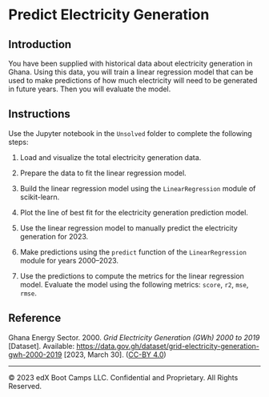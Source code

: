 # Predict Electricity Generation

## Introduction

You have been supplied with historical data about electricity generation in Ghana. Using this data, you will train a linear regression model that can be used to make predictions of how much electricity will need to be generated in future years. Then you will evaluate the model.

## Instructions

Use the Jupyter notebook in the `Unsolved` folder to complete the following steps:

1. Load and visualize the total electricity generation data.

2. Prepare the data to fit the linear regression model.

3. Build the linear regression model using the `LinearRegression` module of scikit-learn.

4. Plot the line of best fit for the electricity generation prediction model.

5. Use the linear regression model to manually predict the electricity generation for 2023.

6. Make predictions using the `predict` function of the `LinearRegression` module for years 2000–2023.

7. Use the predictions to compute the metrics for the linear regression model. Evaluate the model using the following metrics: `score`, `r2`, `mse`, `rmse`.

## Reference

Ghana Energy Sector. 2000. *Grid Electricity Generation (GWh) 2000 to 2019* [Dataset]. Available: https://data.gov.gh/dataset/grid-electricity-generation-gwh-2000-2019 [2023, March 30]. ([CC-BY 4.0](https://creativecommons.org/licenses/by/4.0/legalcode))

---

© 2023 edX Boot Camps LLC. Confidential and Proprietary. All Rights Reserved.
